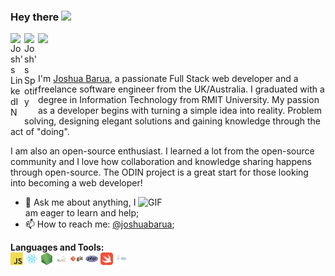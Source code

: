 ### Hey there <img src="https://media.giphy.com/media/hvRJCLFzcasrR4ia7z/giphy.gif" width="25px">

</a>
<a href="https://www.linkedin.com/in/joshua-barua-82446a96/">
  <img align="left" alt="Josh's LinkedIN" width="22px" src="https://raw.githubusercontent.com/peterthehan/peterthehan/master/assets/linkedin.svg" />
</a>
<a href="https://open.spotify.com/user/acancerouscake">
  <img align="left" alt="Josh's Spotify" width="22px" src="https://raw.githubusercontent.com/peterthehan/peterthehan/master/assets/spotify.svg" />
</a>

![](https://visitor-badge.glitch.me/badge?page_id=acancerouscake.acancerouscake)

<br />

I'm [Joshua Barua](https://joshuabarua.wordpress.com/), a passionate Full Stack web developer and a freelance software engineer from the UK/Australia. I graduated with a degree in Information Technology from RMIT University. My passion as a developer begins with turning a simple idea into reality. Problem solving, designing elegant solutions and gaining knowledge through the act of "doing".

I am also an open-source enthusiast. I learned a lot from the open-source community and I love how collaboration and knowledge sharing happens through open-source. The ODIN project is a great start for those looking into becoming a web developer!


  <img align="right" alt="GIF" src="https://github.com/acancerouscake/acancerouscake/blob/master/dev.gif?raw=true" width="300" />
  
- 💬 Ask me about anything, I am eager to learn and help;
- 📫 How to reach me: [@joshuabarua](https://www.linkedin.com/in/joshua-barua-82446a96/);

**Languages and Tools:**  
<code><img height="20" src="https://raw.githubusercontent.com/github/explore/80688e429a7d4ef2fca1e82350fe8e3517d3494d/topics/javascript/javascript.png"></code>
<code><img height="20" src="https://raw.githubusercontent.com/github/explore/80688e429a7d4ef2fca1e82350fe8e3517d3494d/topics/react/react.png"></code>
<code><img height="20" src="https://raw.githubusercontent.com/github/explore/80688e429a7d4ef2fca1e82350fe8e3517d3494d/topics/nodejs/nodejs.png"></code>
<code><img height="20" src="https://raw.githubusercontent.com/github/explore/80688e429a7d4ef2fca1e82350fe8e3517d3494d/topics/mysql/mysql.png"></code>
<code><img height="20" src="https://raw.githubusercontent.com/github/explore/80688e429a7d4ef2fca1e82350fe8e3517d3494d/topics/git/git.png"></code>
<code><img height="20" src="https://raw.githubusercontent.com/github/explore/80688e429a7d4ef2fca1e82350fe8e3517d3494d/topics/php/php.png"></code>
<code><img height="20" src="https://raw.githubusercontent.com/github/explore/80688e429a7d4ef2fca1e82350fe8e3517d3494d/topics/swift/swift.png"></code>
<code><img height="20" src="https://raw.githubusercontent.com/github/explore/80688e429a7d4ef2fca1e82350fe8e3517d3494d/topics/java/java.png"></code>
